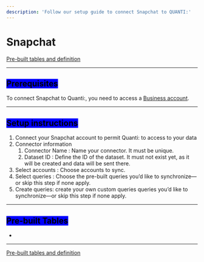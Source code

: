 ```yaml
---
description: 'Follow our setup guide to connect Snapchat to QUANTI:'
---
```


# Snapchat

<a href="https://dbdiagram.io/e/68c0383661a46d388e362747/68c03a9361a46d388e36b65a" class="button primary" data-icon="table-tree">Pre-built tables and definition  </a>

***

## <mark style="background-color:blue;">Prerequisites</mark>

To connect Snapchat to Quanti:, you need to access a [Business account](https://accounts.snapchat.com/v2/login).

***

## <mark style="background-color:blue;">Setup instructions</mark>

1. Connect your Snapchat account to permit Quanti: to access to your data
2. Connector information
   1. Connector Name : Name your connector. It must be unique.
   2. Dataset ID : Define the ID of the dataset. It must not exist yet, as it will be created and data will be sent there.
3. Select accounts : Choose accounts to sync.
4. Select queries : Choose the pre-built queries you’d like to synchronize—or skip this step if none apply.
5. Create queries: create your own custom queries queries you’d like to synchronize—or skip this step if none apply.

***

## <mark style="background-color:blue;">Pre-built Tables</mark>

*

***

<a href="https://dbdiagram.io/e/68c0383661a46d388e362747/68c03a9361a46d388e36b65a" class="button primary" data-icon="table-tree">Pre-built tables and definition  </a>
